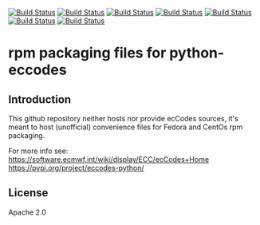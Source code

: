[![Build Status](https://badges.herokuapp.com/travis/ARPA-SIMC/python-eccodes-rpm?branch=master&env=DOCKER_IMAGE=centos:7&label=centos7)](https://travis-ci.org/ARPA-SIMC/python-eccodes-rpm)
[![Build Status](https://badges.herokuapp.com/travis/ARPA-SIMC/python-eccodes-rpm?branch=master&env=DOCKER_IMAGE=centos:8&label=centos8)](https://travis-ci.org/ARPA-SIMC/python-eccodes-rpm)
[![Build Status](https://badges.herokuapp.com/travis/ARPA-SIMC/python-eccodes-rpm?branch=master&env=DOCKER_IMAGE=fedora:31&label=fedora31)](https://travis-ci.org/ARPA-SIMC/python-eccodes-rpm)
[![Build Status](https://badges.herokuapp.com/travis/ARPA-SIMC/python-eccodes-rpm?branch=master&env=DOCKER_IMAGE=fedora:32&label=fedora32)](https://travis-ci.org/ARPA-SIMC/python-eccodes-rpm)
[![Build Status](https://badges.herokuapp.com/travis/ARPA-SIMC/python-eccodes-rpm?branch=master&env=DOCKER_IMAGE=fedora:33&label=fedora33)](https://travis-ci.org/ARPA-SIMC/python-eccodes-rpm)
[![Build Status](https://badges.herokuapp.com/travis/ARPA-SIMC/python-eccodes-rpm?branch=master&env=DOCKER_IMAGE=fedora:rawhide&label=fedorarawhide)](https://travis-ci.org/ARPA-SIMC/python-eccodes-rpm)
[![Build Status](https://copr.fedorainfracloud.org/coprs/simc/stable/package/python-eccodes/status_image/last_build.png)](https://copr.fedorainfracloud.org/coprs/simc/stable/package/python-eccodes/)

# rpm packaging files for python-eccodes



## Introduction

This github repository neither hosts nor provide ecCodes sources, it's meant to
host (unofficial) convenience files for Fedora and CentOs rpm packaging.

For more info see:
https://software.ecmwf.int/wiki/display/ECC/ecCodes+Home
https://pypi.org/project/eccodes-python/

## License

Apache 2.0
